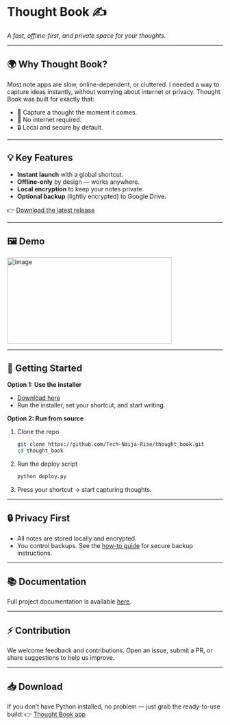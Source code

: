 
# Thought Book ✍️  
_A fast, offline-first, and private space for your thoughts._  

---

## 🌍 Why Thought Book?  
Most note apps are slow, online-dependent, or cluttered. I needed a way to capture ideas instantly, without worrying about internet or privacy. Thought Book was built for exactly that:  

- 📝 Capture a thought the moment it comes.  
- 🚫 No internet required.  
- 🔒 Local and secure by default.  

---

## 💡 Key Features  
- **Instant launch** with a global shortcut.  
- **Offline-only** by design — works anywhere.  
- **Local encryption** to keep your notes private.  
- **Optional backup** (lightly encrypted) to Google Drive.  

👉 [Download the latest release](https://github.com/Tech-Naija-Rise/thought_book/releases/latest)  

---

## 🖼️ Demo  
<img width="384" height="201" alt="image" src="https://github.com/user-attachments/assets/3c64e763-3c1b-45d4-b6dc-25f9b418decc" />


---

## 🚀 Getting Started  
**Option 1: Use the installer**  
- [Download here](https://github.com/Tech-Naija-Rise/thought_book/releases/latest)  
- Run the installer, set your shortcut, and start writing.  

**Option 2: Run from source**  
1. Clone the repo  
   ```bash
   git clone https://github.com/Tech-Naija-Rise/thought_book.git
   cd thought_book
    ```

2. Run the deploy script

   ```bash
   python deploy.py
   ```
3. Press your shortcut → start capturing thoughts.

---

## 🔒 Privacy First

* All notes are stored locally and encrypted.
* You control backups. See the [how-to guide](./docs/how_to.md) for secure backup instructions.

---

## 📚 Documentation

Full project documentation is available [here](./docs/README.md).

---

## ⚡ Contribution

We welcome feedback and contributions. Open an issue, submit a PR, or share suggestions to help us improve.

---

## 📥 Download

If you don’t have Python installed, no problem — just grab the ready-to-use build:
👉 [Thought Book app](https://github.com/Tech-Naija-Rise/thought_book/releases/latest)
